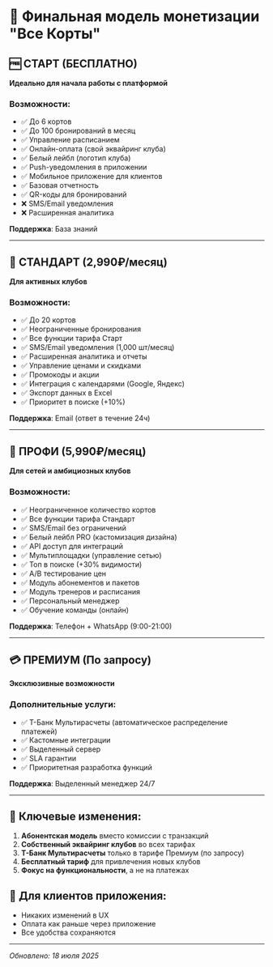 # 💎 Финальная модель монетизации "Все Корты"

## 🆓 СТАРТ (БЕСПЛАТНО)
**Идеально для начала работы с платформой**

### Возможности:
- ✅ До 6 кортов
- ✅ До 100 бронирований в месяц
- ✅ Управление расписанием
- ✅ Онлайн-оплата (свой эквайринг клуба)
- ✅ Белый лейбл (логотип клуба)
- ✅ Push-уведомления в приложении
- ✅ Мобильное приложение для клиентов
- ✅ Базовая отчетность
- ✅ QR-коды для бронирований
- ❌ SMS/Email уведомления
- ❌ Расширенная аналитика

**Поддержка**: База знаний

---

## 💼 СТАНДАРТ (2,990₽/месяц)
**Для активных клубов**

### Возможности:
- ✅ До 20 кортов
- ✅ Неограниченные бронирования
- ✅ Все функции тарифа Старт
- ✅ SMS/Email уведомления (1,000 шт/месяц)
- ✅ Расширенная аналитика и отчеты
- ✅ Управление ценами и скидками
- ✅ Промокоды и акции
- ✅ Интеграция с календарями (Google, Яндекс)
- ✅ Экспорт данных в Excel
- ✅ Приоритет в поиске (+10%)

**Поддержка**: Email (ответ в течение 24ч)

---

## 🚀 ПРОФИ (5,990₽/месяц)
**Для сетей и амбициозных клубов**

### Возможности:
- ✅ Неограниченное количество кортов
- ✅ Все функции тарифа Стандарт
- ✅ SMS/Email без ограничений
- ✅ Белый лейбл PRO (кастомизация дизайна)
- ✅ API доступ для интеграций
- ✅ Мультиплощадки (управление сетью)
- ✅ Топ в поиске (+30% видимости)
- ✅ A/B тестирование цен
- ✅ Модуль абонементов и пакетов
- ✅ Модуль тренеров и расписания
- ✅ Персональный менеджер
- ✅ Обучение команды (онлайн)

**Поддержка**: Телефон + WhatsApp (9:00-21:00)

---

## 💳 ПРЕМИУМ (По запросу)
**Эксклюзивные возможности**

### Дополнительные услуги:
- ✅ Т-Банк Мультирасчеты (автоматическое распределение платежей)
- ✅ Кастомные интеграции
- ✅ Выделенный сервер
- ✅ SLA гарантии
- ✅ Приоритетная разработка функций

**Поддержка**: Выделенный менеджер 24/7

---

## 🎯 Ключевые изменения:

1. **Абонентская модель** вместо комиссии с транзакций
2. **Собственный эквайринг клубов** во всех тарифах
3. **Т-Банк Мультирасчеты** только в тарифе Премиум (по запросу)
4. **Бесплатный тариф** для привлечения новых клубов
5. **Фокус на функциональности**, а не на платежах

## 📱 Для клиентов приложения:
- Никаких изменений в UX
- Оплата как раньше через приложение
- Все удобства сохраняются

---

*Обновлено: 18 июля 2025*